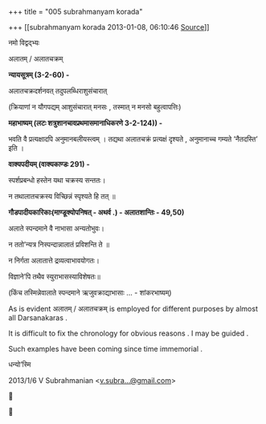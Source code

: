 +++
title = "005 subrahmanyam korada"

+++
[[subrahmanyam korada	2013-01-08, 06:10:46 [Source](https://groups.google.com/g/bvparishat/c/XtmLLB7L_tA)]]



नमो विद्वद्भ्यः

  

अलातम् / अलातचक्रम्

  

**न्यायसूत्रम् (3-2-60) -**

  

अलातचक्रदर्शनवत् तदुपलब्धिराशुसंचारात्

  

(क्रियाणां न यौगपद्यम् आशुसंचारात् मनसः , तस्मात् न मनसो बहुत्वापत्तिः)

  

**महाभाष्यम् (लटः शत्रुशानचावप्रथमासमानाधिकरणे 3-2-124)) -**

  

भवति वै प्रत्यक्षादपि अनुमानबलीयस्त्वम् । तद्यथा अलातचक्रं प्रत्यक्षं दृश्यते , अनुमानाच्च गम्यते ’नैतदस्ति’ इति ।

  

**वाक्यपदीयम् (वाक्यकाण्डः 291) -**

  

स्पर्शप्रबन्धो हस्तेन यथा चक्रस्य सन्ततः।

न तथालातचक्रस्य विच्छिन्नं स्पृश्यते हि तत् ॥

  

**गौडपादीयकारिकाः(माण्डूक्योपनिषत् - अथर्व .) - अलातशान्तिः - 49,50)**

  

अलाते स्पन्दमाने वै नाभासा अन्यतोभुवः।

न ततो’न्यत्र निस्पन्दान्नालातं प्रविशन्ति ते ॥

  

न निर्गता अलातात्ते द्रव्यत्वाभावयोगतः।

विज्ञाने’पि तथैव स्युराभासस्याविशेषतः॥

  

(किंच तस्मिन्नेवालाते स्पन्दमाने ऋजुवक्राद्याभासाः ... - शांकरभाष्यम्)

  

As is evident अलातम् / अलातचक्रम् is employed for different purposes by almost all Darsanakaras .

  

It is difficult to fix the chronology for obvious reasons . I may be guided .

  

Such examples have been coming since time immemorial .

  

धन्यो’स्मि

  
  

2013/1/6 V Subrahmanian \<[v.subra...@gmail.com]()\>





